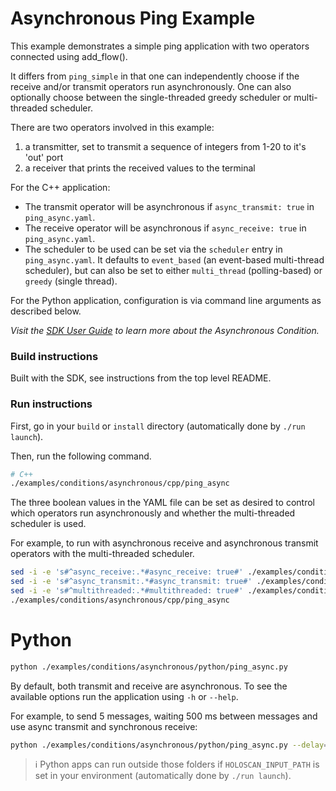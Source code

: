 # Asynchronous Ping Example

This example demonstrates a simple ping application with two operators connected using add_flow().

It differs from `ping_simple` in that one can independently choose if the receive and/or transmit operators run asynchronously. One can also optionally choose between the single-threaded greedy scheduler or multi-threaded scheduler.

There are two operators involved in this example:
  1. a transmitter, set to transmit a sequence of integers from 1-20 to it's 'out' port
  2. a receiver that prints the received values to the terminal

For the C++ application:
- The transmit operator will be asynchronous if `async_transmit: true` in `ping_async.yaml`.
- The receive operator will be asynchronous if `async_receive: true` in `ping_async.yaml`.
- The scheduler to be used can be set via the `scheduler` entry in `ping_async.yaml`. It defaults to `event_based` (an event-based multi-thread scheduler), but can also be set to either `multi_thread` (polling-based) or `greedy` (single thread).

For the Python application, configuration is via command line arguments as described below.

*Visit the [SDK User Guide](https://docs.nvidia.com/holoscan/sdk-user-guide/components/conditions.html) to learn more about the Asynchronous Condition.*

### Build instructions

Built with the SDK, see instructions from the top level README.

### Run instructions

First, go in your `build` or `install` directory (automatically done by `./run launch`).

Then, run the following command.

```bash
# C++
./examples/conditions/asynchronous/cpp/ping_async
```

The three boolean values in the YAML file can be set as desired to control which operators run
asynchronously and whether the multi-threaded scheduler is used.

For example, to run with asynchronous receive and asynchronous transmit operators with the multi-threaded scheduler.

```bash
sed -i -e 's#^async_receive:.*#async_receive: true#' ./examples/conditions/asynchronous/cpp/ping_async.yaml
sed -i -e 's#^async_transmit:.*#async_transmit: true#' ./examples/conditions/asynchronous/cpp/ping_async.yaml
sed -i -e 's#^multithreaded:.*#multithreaded: true#' ./examples/conditions/asynchronous/cpp/ping_async.yaml
./examples/conditions/asynchronous/cpp/ping_async
```

# Python
```bash
python ./examples/conditions/asynchronous/python/ping_async.py
```

By default, both transmit and receive are asynchronous. To see the available options run the
application using `-h` or `--help`.

For example, to send 5 messages, waiting 500 ms between messages and use async transmit and
synchronous receive:

```bash
python ./examples/conditions/asynchronous/python/ping_async.py --delay=500 --count=5 --sync_rx
```

> ℹ️ Python apps can run outside those folders if `HOLOSCAN_INPUT_PATH` is set in your environment (automatically done by `./run launch`).
